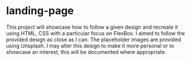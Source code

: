 # landing-page

This project will showcase how to follow a given design and recreate it using HTML, CSS with a particular focus on FlexBox. I aimed to follow the provided design as close as I can. The placeholder images are provided using Unsplash. I may alter this design to make it more personal or to showcase an interest, this will be documented where appropriate.
